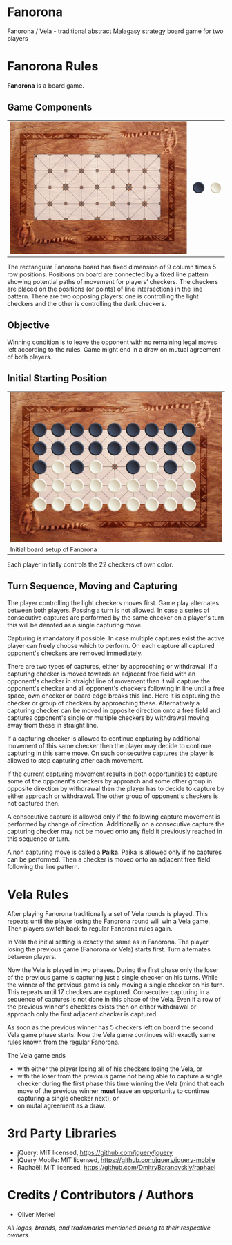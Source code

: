# Fanorona

Fanorona / Vela - traditional abstract Malagasy strategy board game for two players

# Fanorona Rules

<b>Fanorona</b> is a board game.

## Game Components

<table>
  <tr>
    <td width='84%'>
<img width='100%' ondragstart='return false;' alt='Game board with algebraic notation, Creative Commons License, This image is licensed under a Creative Commons Attribution-NonCommercial-ShareAlike 4.0 International License.' src='res/fanorona-board-3200x2400.jpg' />
    </td>
    <td width='8%'>
<img ondragstart='return false;' alt='Dark checker, Creative Commons License, This image is licensed under a Creative Commons Attribution-NonCommercial-ShareAlike 4.0 International License.' src='res/dark-pawn256.png' />
    </td>
    <td width='8%'>
<img ondragstart='return false;' alt='Light checker, Creative Commons License, This image is licensed under a Creative Commons Attribution-NonCommercial-ShareAlike 4.0 International License.' src='res/light-pawn256.png' />
    </td>
  </tr>
</table>

The rectangular Fanorona board has fixed dimension of 9 column times 5 row positions.
Positions on board are connected by a fixed line pattern showing potential
paths of movement for players’ checkers. The checkers are placed on the positions (or
points) of line intersections in the line pattern. There are two opposing players:
one is controlling the light checkers and the other is controlling
the dark checkers.

## Objective

Winning condition is to leave the opponent with no remaining legal moves left according to the rules.
Game might end in a draw on mutual agreement of both players.

## Initial Starting Position

<table>
  <tr>
    <td>
      <img ondragstart='return false;' alt='Fanorona initial board setup, Creative Commons License, This image is licensed under a Creative Commons Attribution-NonCommercial-ShareAlike 4.0 International License.' src='res/fanorona-initial_setup.jpg' width='100%' />
    </td>
  </tr>
  <tr>
    <td>
      Initial board setup of Fanorona
    </td>
  </tr>
</table>

Each player initially controls the 22 checkers of own color.

## Turn Sequence, Moving and Capturing

The player controlling the light checkers moves first. Game play
alternates between both players. Passing a turn is not allowed.
In case a series of consecutive captures are performed by the
same checker on a player's turn this will be denoted as a
single capturing move.

Capturing is mandatory if possible. In case multiple captures exist
the active player can freely choose which to perform. On each
capture all captured opponent's checkers are removed immediately.

There are two types of captures, either by approaching or withdrawal.
If a capturing checker is moved towards an adjacent free field with an opponent's
checker in straight line of movement then it will capture the opponent's checker
and all opponent's checkers following in line until a free space, own checker
or board edge breaks this line. Here it is capturing the checker or group
of checkers by approaching these. Alternatively a capturing checker can be
moved in opposite direction onto a free field and captures opponent's single
or multiple checkers by withdrawal moving away from these in straight line.

If a capturing checker is allowed to continue capturing by additional
movement of this same checker then the player may decide to continue
capturing in this same move. On such consecutive captures the player is
allowed to stop capturing after each movement.

If the current capturing movement results in both opportunities to capture
some of the opponent's checkers by approach and some other group in
opposite direction by withdrawal then the player has to decide to capture
by either approach or withdrawal. The other group of opponent's checkers
is not captured then.

A consecutive capture is allowed only if the following capture movement is
performed by change of direction. Additionally on a consecutive capture the
capturing checker may not be moved onto any field it previously reached in this
sequence or turn.

A non capturing move is called a <b>Paika</b>. Paika is allowed only if
no captures can be performed. Then a checker is moved onto an adjacent
free field following the line pattern.

# Vela Rules

After playing Fanorona traditionally a set of Vela rounds is played.
This repeats until the player losing the Fanorona round will win a
Vela game. Then players switch back to regular Fanorona rules again.

In Vela the initial setting is exactly the same as in Fanorona.
The player losing the previous game (Fanorona or Vela) starts first.
Turn alternates between players.

Now the Vela is played in two phases. During the first phase only the
loser of the previous game is capturing just a single checker on his
turns. While the winner of the previous game is only moving a single
checker on his turn. This repeats until 17 checkers are captured.
Consecutive capturing in a sequence of captures is not done in
this phase of the Vela. Even if a row of the previous winner's
checkers exists then on either withdrawal or approach only the first
adjacent checker is captured.

As soon as the previous winner has 5 checkers left on board the
second Vela game phase starts. Now the Vela game continues with
exactly same rules known from the regular Fanorona.

The Vela game ends

* with either the player losing all of his checkers losing the Vela, or
* with the loser from the previous game not being able to capture 
  a single checker during the first phase this time winning the Vela
  (mind that each move of the previous winner **must** leave an
  opportunity to continue capturing a single checker next), or
* on mutal agreement as a draw.

# 3rd Party Libraries

* jQuery: MIT licensed, https://github.com/jquery/jquery
* jQuery Mobile: MIT licensed, https://github.com/jquery/jquery-mobile
* Raphaël: MIT licensed, https://github.com/DmitryBaranovskiy/raphael

# Credits / Contributors / Authors

* Oliver Merkel

_All logos, brands, and trademarks mentioned belong to their respective owners._
